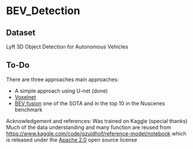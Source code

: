 # BEV_Detection

## Dataset
Lyft 3D Object Detection for Autonomous Vehicles

## To-Do
There are three approaches main approaches:
 - A simple approach using U-net (done)
 - [Voxelnet](https://github.com/steph1793/Voxelnet)
 - [BEV fusion](https://github.com/mit-han-lab/bevfusion) one of the SOTA and in the top 10 in the Nuscenes benchmark


Acknowledgement and references:
Was trained on Kaggle (special thanks)
Much of the data understanding and many function are reused from https://www.kaggle.com/code/gzuidhof/reference-model/notebook which is released under the [Apache 2.0](https://www.apache.org/licenses/LICENSE-2.0) open source license
